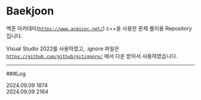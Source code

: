 # Baekjoon

백준 아카데미([`https://www.acmicpc.net/`][Baekjoon]) c++을 사용한 문제 풀이용 Repository 입니다.

Visual Studio 2022를 사용하였고, .ignore 파일은 [`https://github.com/github/gitignore/`][gitignore] 에서 다운 받아서 사용하였습니다.

[Baekjoon]: https://www.acmicpc.net/
[gitignore]: https://github.com/github/gitignore/

---
###Log

2024.09.09 1874<br>
2024.09.09 2164
